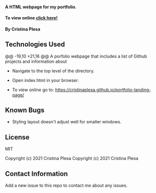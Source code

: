 #### A HTML webpage for my portfolio.

#### To view online [click here!](https://CristinaPlesa.github.io/portfolio-landing-page/)

#### By Cristina Plesa

## Technologies Used
@@ -19,10 +21,16 @@ A porfolio webpage that includes a list of Github projects and information about
* Navigate to the top level of the directory.
* Open index.html in your browser.

* To view online go to: https://cristinaplesa.github.io/portfolio-landing-page/
## Known Bugs

* Styling layout doesn't adjust well for smaller windows.

## License

MIT

Copyright (c) 2021 Cristina Plesa
Copyright (c) 2021 Cristina Plesa

## Contact Information

Add a new issue to this repo to contact me about any issues.
